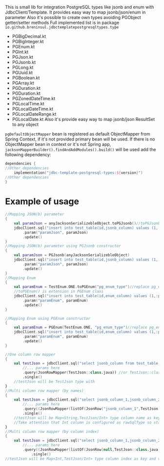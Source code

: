 This is small lib for integration PostgreSQL types like jsonb and enum with JdbcClient/Template.
It provides easy way to map  jsonb/json/enum in parameter
Also it's possible to create own types avoiding PGObject getter/setter methods
Full implemented list is in package `io.github.breninsul.jdbctemplatepostgresqltypes.type`
 - PGBigDecimal.kt
 - PGBigInteger.kt
 - PGEnum.kt
 - PGInt.kt
 - PGJson.kt
 - PGJsonb.kt
 - PGLong.kt
 - PGUuid.kt
 - PGBoolean.kt
 - PGArray.kt 
 - PGDuration.kt
 - PGDuration.kt
 - PGZonedDateTime.kt
 - PGLocalTime.kt
 - PGLocalDateTime.kt
 - PGLocalDateRange.kt
 - PGLocalDate.kt
Also it's provide easy way to map jsonb/json ResultSet to any object

`pgDefaultObjectMapper` bean is registered as default ObjectMapper from Spring Context, if it's not provided primary bean will be used.
If there is no ObjectMapper bean in context or it's not Spring app,  `jacksonMapperBuilder().findAndAddModules().build()` will be used
add the following dependency:

````kotlin
dependencies {
//Other dependencies
    implementation("jdbc-template-postgresql-types:${version}")
//Other dependencies
}

````
# Example of usage
````kotlin
//Mapping JSON(b) parameter
{
    val paramJson = anyJacksonSerializebleObject.toPGJsonb()//toPGJsonb() is extension in PGJsonb class
    jdbcClient.sql("insert into test_table(id,jsonb_column) values (1,:paramJson)")
        .param("paramJson", paramJson)
        .update()
}
//Mapping JSON(b) parameter using PGJsonb constructor
{
    val paramJson = PGJsonb(anyJacksonSerializebleObject)
    jdbcClient.sql("insert into test_table(id,jsonb_column) values (1,:paramJson)")
        .param("paramJson", paramJson)
        .update()
}
//Mapping Enum
{
    val paramEnum = TestEnum.ONE.toPGEnum("pg_enum_type")//replace pg_enum_type with your real PG custom enum type
    //toPGEnum() is extension in PGEnum class
    jdbcClient.sql("insert into test_table(id,enum_column) values (1,:paramEnum)")
        .param("paramEnum", paramEnum)
        .update()
}

//Mapping Enum using PGEnum constructor
{
    val paramEnum = PGEnum(TestEnum.ONE, "pg_enum_type")//replace pg_enum_type with your real PG custom enum type
    jdbcClient.sql("insert into test_table(id,enum_column) values (1,:paramEnum)")
        .param("paramEnum", paramEnum)
        .update()
}

//One column row mapper
{
    val testJson = jdbcClient.sql("select jsonb_column from test_table where ... ")
        //... params here
        .query(JsonRowMapper(TestJson::class.java)) //or TestJson::class.toRowMapper()
        .single()
    //testJson will be TestJson type with 
}
//Multi column row mapper (by names)
{
    val testJson = jdbcClient.sql("select jsonb_column_1,jsonb_column_2,int_column from test_table where ... ")
        //... params here
        .query((JsonRowMapper(listOf(JsonRow("jsonb_column_1",TestJson::class.java),JsonRow("jsonb_column_2",TestJson::class.java),JsonRow("int_column",Int::class.java,true))))
        .single()
    //testJson will be Map<String,TestJson/Int> type column name as key and value as value 
    //Take attention that Int column is configured as rawSqlType so standard JDBC mechanism is used to map it
}
//Multi column row mapper (by column index)
{
    val testJson = jdbcClient.sql("select jsonb_column_1,jsonb_column_2,int_column from test_table where ... ")
        //... params here
        .query((JsonRowMapper(listOf(JsonRow(null,TestJson::class.java),JsonRow(null,TestJson::class.java),JsonRow("null,Int::class.java,true))))
            .single()
//testJson will be Map<Int,TestJson/Int> type column index as key and value as value 
````
